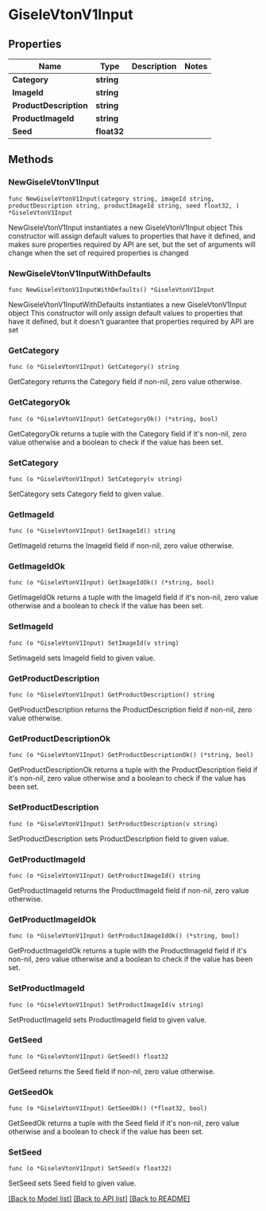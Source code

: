 # GiseleVtonV1Input

## Properties

Name | Type | Description | Notes
------------ | ------------- | ------------- | -------------
**Category** | **string** |  | 
**ImageId** | **string** |  | 
**ProductDescription** | **string** |  | 
**ProductImageId** | **string** |  | 
**Seed** | **float32** |  | 

## Methods

### NewGiseleVtonV1Input

`func NewGiseleVtonV1Input(category string, imageId string, productDescription string, productImageId string, seed float32, ) *GiseleVtonV1Input`

NewGiseleVtonV1Input instantiates a new GiseleVtonV1Input object
This constructor will assign default values to properties that have it defined,
and makes sure properties required by API are set, but the set of arguments
will change when the set of required properties is changed

### NewGiseleVtonV1InputWithDefaults

`func NewGiseleVtonV1InputWithDefaults() *GiseleVtonV1Input`

NewGiseleVtonV1InputWithDefaults instantiates a new GiseleVtonV1Input object
This constructor will only assign default values to properties that have it defined,
but it doesn't guarantee that properties required by API are set

### GetCategory

`func (o *GiseleVtonV1Input) GetCategory() string`

GetCategory returns the Category field if non-nil, zero value otherwise.

### GetCategoryOk

`func (o *GiseleVtonV1Input) GetCategoryOk() (*string, bool)`

GetCategoryOk returns a tuple with the Category field if it's non-nil, zero value otherwise
and a boolean to check if the value has been set.

### SetCategory

`func (o *GiseleVtonV1Input) SetCategory(v string)`

SetCategory sets Category field to given value.


### GetImageId

`func (o *GiseleVtonV1Input) GetImageId() string`

GetImageId returns the ImageId field if non-nil, zero value otherwise.

### GetImageIdOk

`func (o *GiseleVtonV1Input) GetImageIdOk() (*string, bool)`

GetImageIdOk returns a tuple with the ImageId field if it's non-nil, zero value otherwise
and a boolean to check if the value has been set.

### SetImageId

`func (o *GiseleVtonV1Input) SetImageId(v string)`

SetImageId sets ImageId field to given value.


### GetProductDescription

`func (o *GiseleVtonV1Input) GetProductDescription() string`

GetProductDescription returns the ProductDescription field if non-nil, zero value otherwise.

### GetProductDescriptionOk

`func (o *GiseleVtonV1Input) GetProductDescriptionOk() (*string, bool)`

GetProductDescriptionOk returns a tuple with the ProductDescription field if it's non-nil, zero value otherwise
and a boolean to check if the value has been set.

### SetProductDescription

`func (o *GiseleVtonV1Input) SetProductDescription(v string)`

SetProductDescription sets ProductDescription field to given value.


### GetProductImageId

`func (o *GiseleVtonV1Input) GetProductImageId() string`

GetProductImageId returns the ProductImageId field if non-nil, zero value otherwise.

### GetProductImageIdOk

`func (o *GiseleVtonV1Input) GetProductImageIdOk() (*string, bool)`

GetProductImageIdOk returns a tuple with the ProductImageId field if it's non-nil, zero value otherwise
and a boolean to check if the value has been set.

### SetProductImageId

`func (o *GiseleVtonV1Input) SetProductImageId(v string)`

SetProductImageId sets ProductImageId field to given value.


### GetSeed

`func (o *GiseleVtonV1Input) GetSeed() float32`

GetSeed returns the Seed field if non-nil, zero value otherwise.

### GetSeedOk

`func (o *GiseleVtonV1Input) GetSeedOk() (*float32, bool)`

GetSeedOk returns a tuple with the Seed field if it's non-nil, zero value otherwise
and a boolean to check if the value has been set.

### SetSeed

`func (o *GiseleVtonV1Input) SetSeed(v float32)`

SetSeed sets Seed field to given value.



[[Back to Model list]](../README.md#documentation-for-models) [[Back to API list]](../README.md#documentation-for-api-endpoints) [[Back to README]](../README.md)


